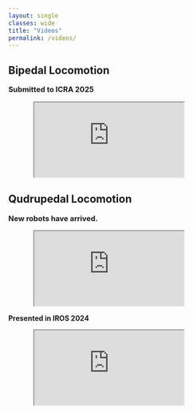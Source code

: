```yaml
---
layout: single
classes: wide
title: "Videos"
permalink: /videos/
---
```


<style>
  .video-container {
    width: 80%;           /* Set width to 80% of the parent container */
    max-width: 900px;     /* Optional: Limit the max width */
    margin: auto;         /* Center the container */
    position: relative;   /* Needed for aspect-ratio scaling */
  }
</style>

## Bipedal Locomotion 

<p style="font-size:11pt">
<b>Submitted to ICRA 2025</b>
</p>

<div class="video-container">
  <iframe src="https://www.youtube.com/embed/tRX4j422qTs" 
          allow="autoplay; encrypted-media" allowfullscreen></iframe>
</div>
<p> </p>

## Qudrupedal Locomotion
<p style="font-size:11pt">
<b>New robots have arrived.</b>
</p>

<div class="video-container">
  <iframe src="https://www.youtube.com/embed/qQe_QMOhKnM" 
          allow="autoplay; encrypted-media" allowfullscreen></iframe>
</div>
  
<b>Presented in IROS 2024</b>
</p>

<div class="video-container">
  <iframe src="https://www.youtube.com/embed/8tWnDhS-yXw" 
          allow="autoplay; encrypted-media" allowfullscreen></iframe>
</div>
